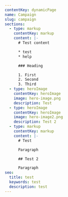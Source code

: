 ```yaml
---
contentKey: dynamicPage
name: Campaign
slug: campaign
sections:
  - type: markup
    contentKey: markup
    content: |-
      # Test content

      * test
      * help

      ### Heading

      1. First
      2. Second
      3. Third
  - type: heroImage
    contentKey: heroImage
    image: hero-image.png
    description: Test
  - type: heroImage
    contentKey: heroImage
    image: hero-image2.png
    description: Test 2
  - type: markup
    contentKey: markup
    content: |-
      # Test

      Paragraph

      ## Test 2

      Paragraph
seo:
  title: test
  keywords: test
  description: test
---
```

